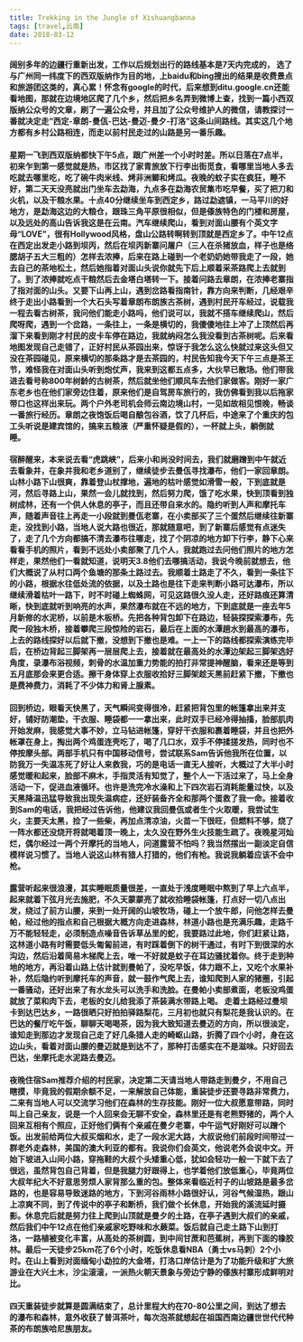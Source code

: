 ```yaml
---
title: Trekking in the Jungle of Xishuangbanna
tags: [travel,云南]
date: 2018-03-12
---
```


#### 阔别多年的边疆行重新出发，工作以后规划出行的路线基本是7天内完成的， 选了与广州同一纬度下的西双版纳作为目的地，上baidu和bing搜出的结果是收费景点和旅游团这类的，真心累！怀念有google的时代，后来想到ditu.google.cn还能看地图，那就在边境地区爬了几个乡，然后把乡名弄到微博上查，找到一篇小西双版纳公众号的文章，刷了一遍公众号，并且加了公众号维护人的微信，请教探讨一番就决定走“西定-章朗-曼佤-巴达-曼迈-曼夕-打洛”这条山间路线。其实这几个地方都有乡村公路相连，而走以前村民走过的山路是另一番乐趣。

#### 星期一飞到西双版纳都快下午5点，跟广州差一个小时时差。所以日落在7点半，初来乍到第一感觉就是热，市区找了家青旅放下行李出街觅食，看哪里当地人多去吃就去哪里吃，吃了碗牛肉米线、烤非洲鲫和烤瓜。夜晚的蚊子实在疯狂，睡不好，第二天天没亮就出门坐车去勐海，九点多在勐海农贸集市吃早餐，买了把刀和火机，以及干粮水果。十点40分继续坐车到西定乡，路过勐遮镇，一马平川的好地方，是勐海这边的大粮仓，跟珠三角平原很相似，但是傣族特色的门楼和房屋，以及远处的高山告诉我这是在云南。汽车继续爬山，看到对面山腰有个英文字母“LOVE”，很有Hollywood风格，盘山公路转啊转到顶就是西定乡了。中午12点在西定出发走小路到坝丙，然后在坝丙新寨问屠户（三人在杀猪放血，样子也是络腮胡子五大三粗的）怎样去浓捧，后来在路上碰到一个老奶奶她带我走了一段，她去自己的茶地松土，然后她指着对面山头说你就先下后上顺着采茶路爬上去就到了。到了浓捧就吃点干粮然后去金塔白塔转一下。接着问路去章朗，在浓捧老寨指了指对面的山头。又要下山再上山，遇到岔路看指南针，靠方向来判断，几经艰辛终于走出小路看到一个大石头写着章朗布朗族古茶树，遇到村民开车经过，说载我一程去看古树茶，我问他们能走小路吗，他们说可以，我就不搭车继续爬山，然后爬呀爬，遇到一个岔路，一条往上，一条是横切的，我傻傻地往上冲了上顶然后再溜下来看到刚才村民的皮卡车停在路边，我就纳闷怎么我没看到古茶树呢。后来看地图发现自己走错了，正好村民从茶园出来，惊讶于我怎么这么快就过来这头但又没在茶园碰见，原来横切的那条路才是去茶园的，村民告知我今天下午三点是茶王节，难怪我在对面山头听到炮仗声，我来到这都五点多，大伙早已散场。他们带我进去看号称800年树龄的古树茶，然后就坐他们顺风车去他们家做客。刚好一家广东老乡也在他们家旁边住着，原来他们是自驾房车旅行的，我仿佛看到我以后拖家带口也这样出来玩。两个户外老司机会师云南边境山村，一见如故相见恨晚，畅谈一番旅行经历。章朗之夜饱饭后喝自酿包谷酒，饮了几杯后，中途来了个重庆的包工头听说是建宾馆的，搞来五粮液（严重怀疑是假的），一杯就上头，躺倒就睡。      

#### 宿醉醒来，本来说去看“虎跳峡”，后来小和尚没时间去，我们就磨蹭到中午就近去看象井，在象井我和老乡道别了，继续徒步去曼佤寻找瀑布，他们一家回章朗。山林小路下山很爽，靠着登山杖撑地，遍地的枯叶感觉如滑雪一般，下到底就是河，然后寻路上山，果然一会儿就找到，然后努力爬，饿了吃水果，快到顶看到独树成林，还有一个供人休息的亭子，而且还带自来水的。隐约听到人声和摩托车声，随着声音往上再走一小段就到曼佤老寨，在小卖部买了三个蛋然后继续往新寨走，没找到小路，当地人说大路也很近，那就随意吧，到了新寨后感觉有点迷失了，走了几个方向都搞不清去瀑布往哪走，找了个阴凉的地方卸下行李，静下心来看看手机的照片，看到不远处小卖部聚了几个人，我就跑过去问他们照片的地方怎样走，果然他们一看就知道，说明天3.8他们去哪搞活动，我说今晚前就想去，他们大概说了从村口两个鱼塘的那条土路过去。我顺着土路走了不久，看到一条往下的小路，根据水往低处流的依据，以及土路也是往下走来判断小路可达瀑布，所以继续滑着枯叶一路下，时不时碰上蜘蛛网，可见这路很久没人走，还好路痕还算清晰，快到底就听到响亮的水声，果然瀑布就在不远的地方，下到底就是一座去年5月新修的水泥桥，以前是木板桥。先把各种背包卸下在路边，轻装探探索瀑布，先爬一段独木桥，接着攀爬三段惊险的岩石，最后在上面的水潭趟水到最高的瀑布，上去的路线探好以后就下撤，没想到下撤也是难。一上一下的路线都探索演练完毕后，在桥边背起三脚架再一层层爬上去，接着就在最高处的水潭边架起三脚架选好角度，录瀑布浴视频，刺骨的水温加重力势能的拍打非常提神醒脑，看来还是等到五月底那会来更合适。擦干身体穿上衣服收拾好三脚架趁天黑前赶紧下撤，下撤也是费神费力，消耗了不少体力和肾上腺素。

#### 回到桥边，眼看天快黑了，天气瞬间变得很冷，赶紧把背包里的帐篷拿出来并支好，铺好防潮垫，干衣服、睡袋都一一拿出来，此时双手已经冷得抽搐，脸部肌肉开始发麻，我感觉大事不妙，立马钻进帐篷，穿好干衣服和裹着睡袋，并且也把外帐罩在身上，掏出两个鸡蛋连壳吃了，喝了几口水，双手不停揉搓发热，同时也不停按摩头部。两部手机只有中国移动信号，尝试联系Sam告诉他我所在位置，以防我万一失温冻死了好让人来救我，巧的是电话一直无人接听，大概过了大半小时感觉暖和起来，脸部不麻木，手指灵活有知觉了，整个人一下活过来了，马上全身活动一下，促进血液循环。也许是洗完冷水澡和上下四次岩石消耗能量过快，以及天黑降温迅猛导致我出现失温病症，还好装备齐全和那两个蛋救了我一命。接着收到Sam的电话，我把经过告诉他，他建议我回曼佤或者生个火取暖，我尝试生火，主要天太黑，捡了一些柴，再加点清凉油，火苗一下很旺，但燃料不够，烧了一阵水都还没烧开将就喝着顶一晚上，太久没在野外生火技能生疏了。夜晚星河灿烂，偶尔经过一两个开摩托的当地人，问道露营不怕吗？我当然摆出一副淡定自信模样说习惯了。当地人说这山林有猎人打猎的，他们有枪。我说我躺着应该不会中枪。

#### 露营听起来很浪漫，其实睡眠质量很差，一直处于浅度睡眠中熬到了早上六点半，起来就着下弦月光去施肥，不久天蒙蒙亮了就收拾睡袋帐篷，打点好一切八点出发，绕过了前方山腰，来到一处开阔的山坡牧场，碰上一个放牛郎，问他怎样去曼帕，经过他的指点和自己根据大概方向走进森林，林道小路也是充满乐趣，走路千万不能轻轻走，必须制造点噪音告诉草丛里的蛇，我要路过此地，你们赶紧让路，这林道小路有时需要低头匍匐前进，有时踩着倒下的树干通过，有时下到很深的水沟边，然后沿着简易木梯爬上去，唯一不好就是蚊子在耳边骚扰着你。终于走到种地的地方，再沿着山路上估计就到曼帕了，没吃早饭，体力跟不上，又吃个水果补补，然后隐约听到摩托车的声音，就一鼓作气爬上去，谁知爬到人家的猪圈，引起一番骚动，还好出来了有水龙头可以洗手和洗脸。在曼帕小卖部煮面，老板没鸡蛋就放了菜和肉下去，老板的女儿给我添了茶装满水带路上喝。 走着土路经过曼坝卡到达巴达乡，一路很晒只好拍拍驿路梨花，三月初也就只有梨花是我认识的。在巴达的餐厅吃午饭，聊聊天喝喝茶，因为我大致知道去曼迈的方向，所以很淡定，谁知走到那边才发现自己走了好几条猎人走的崎岖山路，折腾了四个小时，身在这边山头，看着对面山腰的曼迈就是到达不了，那种打击感实在不是滋味。只好回去巴达，坐摩托走水泥路去曼迈。

#### 夜晚住宿Sam推荐介绍的村民家，决定第二天请当地人带路走到曼夕，不用自己瞎摸，毕竟我的假期余额不足，一来解放自己体能，重装徒步还要寻路非常费力，二来有当地人可以交流学习他们在森林的生存技能。刚好一位大叔愿意带路，同时叫上自己亲友，说是一个人回来会无聊不安全，森林里还是有老熊野猪的，两个人回来互相有个照应，正好他们俩有个亲戚在曼夕老寨，中午运气好刚好可以蹭个饭。出发前给两位大叔买烟和水，走了一段水泥大路，大叔说他们前段时间带过一群老外走森林，美国的澳大利亚的都有。我说你们会英文，他说老外会说中文。开始下坡进入山间小路，穿拖鞋的大叔个头矮重心低，犹如会轻功一般一下就下去了很远，虽然背包自己背着，但是我腿力好跟得上，也学着他们放低重心，毕竟两位大叔年纪大不好意思劳烦人家背那么重的包。整体来看临近村子的山坡路是最多岔路的，也是容易导致迷路的地方，下到河谷雨林小路很好认，河谷气候湿热，跟山上凉爽不同，到了传说中的亭子和断桥，我们做个长休息，开始我的溪流延时摄影。休息完后就是努力往上爬到山顶就是曼夕的土路，在亭子遇到大叔们的亲戚，然后我们中午12点在他们亲戚家吃野味和水蕨菜。饭后就自己走土路下山到打洛，一路植被变化丰富，从高处的茶树圆，到中间甘蔗和芭蕉树，再到下面的橡胶林。最后一天徒步25km花了6个小时，吃饭休息看NBA（勇士vs马刺）2个小时。在山上看到对面缅甸小勐拉的大金塔，打洛口岸估计是为了功能升级和扩大旅游业在大兴土木，沙尘滚滚，一派热火朝天景象与旁边宁静的傣族村寨形成鲜明对比。

#### 四天重装徒步就算是圆满结束了，总计里程大约在70-80公里之间，到达了想去的瀑布和森林，意外收获了普洱茶叶，每次泡茶就想起在祖国西南边疆世世代代种茶的布朗族哈尼族朋友。
